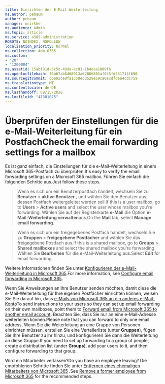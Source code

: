 ```yaml
---
title: Einrichten der E-Mail-Weiterleitung
ms.author: pebaum
author: pebaum
manager: mnirkhe
ms.audience: Admin
ms.topic: article
ms.service: o365-administration
ROBOTS: NOINDEX, NOFOLLOW
localization_priority: Normal
ms.collection: Adm_O365
ms.custom:
- "20"
- "1200004"
ms.assetid: 15abf81d-5c5d-49da-ac81-1b4daa1809f6
ms.openlocfilehash: f6a67ab8d68913a62886801af035fd631713f690
ms.sourcegitcommit: c6692ce0fa1358ec3529e59ca0ecdfdea4cdc759
ms.translationtype: MT
ms.contentlocale: de-DE
ms.lasthandoff: 09/15/2020
ms.locfileid: "47801075"
---
```

# <a name="check-the-email-forwarding-settings-for-a-mailbox"></a><span data-ttu-id="26f73-102">Überprüfen der Einstellungen für die e-Mail-Weiterleitung für ein Postfach</span><span class="sxs-lookup"><span data-stu-id="26f73-102">Check the email forwarding settings for a mailbox</span></span>

<span data-ttu-id="26f73-103">Es ist ganz einfach, die Einstellungen für die e-Mail-Weiterleitung in einem Microsoft 365-Postfach zu überprüfen.</span><span class="sxs-lookup"><span data-stu-id="26f73-103">It's easy to verify the email forwarding settings on a Microsoft 365 mailbox.</span></span> <span data-ttu-id="26f73-104">Führen Sie einfach die folgenden Schritte aus.</span><span class="sxs-lookup"><span data-stu-id="26f73-104">Just follow these steps.</span></span>
  
> <span data-ttu-id="26f73-105">Wenn es sich um ein Benutzerpostfach handelt, wechseln Sie zu **Benutzer** \> **aktive Benutzer** , und wählen Sie den Benutzer aus, dessen Postfach weitergeleitet werden soll.</span><span class="sxs-lookup"><span data-stu-id="26f73-105">If this is a user mailbox, go to **Users** \> **Active users** and select the user whose mailbox you're forwarding.</span></span> <span data-ttu-id="26f73-106">Wählen Sie auf der Registerkarte **e-Mail** die Option **e-Mail-Weiterleitung verwalten**aus.</span><span class="sxs-lookup"><span data-stu-id="26f73-106">On the **Mail** tab, select **Manage email forwarding**.</span></span>

> <span data-ttu-id="26f73-107">Wenn es sich um ein freigegebenes Postfach handelt, wechseln Sie zu **Gruppen** \> **freigegebene Postfächer** und wählen Sie das freigegebene Postfach aus.</span><span class="sxs-lookup"><span data-stu-id="26f73-107">If this is a shared mailbox, go to **Groups** \> **Shared mailboxes** and select the shared mailbox you're forwarding.</span></span> <span data-ttu-id="26f73-108">Wählen Sie **Bearbeiten** für die e-Mail-Weiterleitung aus.</span><span class="sxs-lookup"><span data-stu-id="26f73-108">Select **Edit** for email forwarding.</span></span>

<span data-ttu-id="26f73-109">Weitere Informationen finden Sie unter [Konfigurieren der e-Mail-Weiterleitung in Microsoft 365](https://docs.microsoft.com/microsoft-365/admin/email/configure-email-forwarding).</span><span class="sxs-lookup"><span data-stu-id="26f73-109">For more information, see [Configure email forwarding in Microsoft 365](https://docs.microsoft.com/microsoft-365/admin/email/configure-email-forwarding).</span></span>
  
<span data-ttu-id="26f73-110">Wenn Sie Anweisungen an Ihre Benutzer senden möchten, damit diese die e-Mail-Weiterleitung für Ihre eigenen Postfächer einrichten können, weisen Sie Sie darauf hin, dass [e-Mails von Microsoft 365 an ein anderes e-Mail-Konto](https://support.office.com/article/Forward-email-from-Office-365-to-another-email-account-1ed4ee1e-74f8-4f53-a174-86b748ff6a0e)</span><span class="sxs-lookup"><span data-stu-id="26f73-110">To send instructions to your users so they can set up email forwarding on their own mailboxes, point them to [Forward email from Microsoft 365 to another email account](https://support.office.com/article/Forward-email-from-Office-365-to-another-email-account-1ed4ee1e-74f8-4f53-a174-86b748ff6a0e).</span></span> <span data-ttu-id="26f73-111">Beachten Sie, dass Sie nur an eine e-Mail-Adresse weiterleiten können.</span><span class="sxs-lookup"><span data-stu-id="26f73-111">Please note that you can forward to only one email address.</span></span> <span data-ttu-id="26f73-112">Wenn Sie die Weiterleitung an eine Gruppe von Personen einrichten müssen, erstellen Sie eine Verteilerliste (unter **Gruppen**), fügen Sie Ihre Benutzer zu ihr hinzu, und konfigurieren Sie dann die Weiterleitung an diese Gruppe.</span><span class="sxs-lookup"><span data-stu-id="26f73-112">If you need to set up forwarding to a group of people, create a distribution list (under **Groups**), add your users to it, and then configure forwarding to that group.</span></span>
  
<span data-ttu-id="26f73-113">Wird ein Mitarbeiter verlassen?</span><span class="sxs-lookup"><span data-stu-id="26f73-113">Do you have an employee leaving?</span></span> <span data-ttu-id="26f73-114">Die empfohlenen Schritte finden Sie unter [Entfernen eines ehemaligen Mitarbeiters von Microsoft 365](https://docs.microsoft.com/microsoft-365/admin/add-users/remove-former-employee) .</span><span class="sxs-lookup"><span data-stu-id="26f73-114">See [Remove a former employee from Microsoft 365](https://docs.microsoft.com/microsoft-365/admin/add-users/remove-former-employee) for the recommended steps.</span></span>